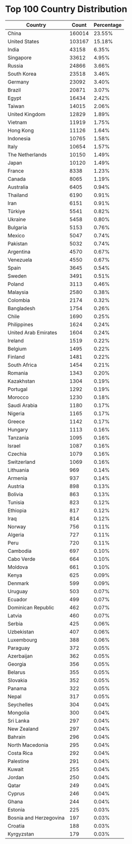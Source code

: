 # Top 100 Country Distribution
| Country | Count | Percentage |
|----|----|----|
| China | 160014 | 23.55% |
| United States | 103167 | 15.18% |
| India | 43158 | 6.35% |
| Singapore | 33612 | 4.95% |
| Russia | 24866 | 3.66% |
| South Korea | 23518 | 3.46% |
| Germany | 23092 | 3.40% |
| Brazil | 20871 | 3.07% |
| Egypt | 16434 | 2.42% |
| Taiwan | 14015 | 2.06% |
| United Kingdom | 12829 | 1.89% |
| Vietnam | 11919 | 1.75% |
| Hong Kong | 11126 | 1.64% |
| Indonesia | 10765 | 1.58% |
| Italy | 10654 | 1.57% |
| The Netherlands | 10150 | 1.49% |
| Japan | 10120 | 1.49% |
| France | 8338 | 1.23% |
| Canada | 8065 | 1.19% |
| Australia | 6405 | 0.94% |
| Thailand | 6190 | 0.91% |
| Iran | 6151 | 0.91% |
| Türkiye | 5541 | 0.82% |
| Ukraine | 5458 | 0.80% |
| Bulgaria | 5153 | 0.76% |
| Mexico | 5047 | 0.74% |
| Pakistan | 5032 | 0.74% |
| Argentina | 4570 | 0.67% |
| Venezuela | 4550 | 0.67% |
| Spain | 3645 | 0.54% |
| Sweden | 3491 | 0.51% |
| Poland | 3113 | 0.46% |
| Malaysia | 2580 | 0.38% |
| Colombia | 2174 | 0.32% |
| Bangladesh | 1754 | 0.26% |
| Chile | 1690 | 0.25% |
| Philippines | 1624 | 0.24% |
| United Arab Emirates | 1604 | 0.24% |
| Ireland | 1519 | 0.22% |
| Belgium | 1495 | 0.22% |
| Finland | 1481 | 0.22% |
| South Africa | 1454 | 0.21% |
| Romania | 1343 | 0.20% |
| Kazakhstan | 1304 | 0.19% |
| Portugal | 1292 | 0.19% |
| Morocco | 1230 | 0.18% |
| Saudi Arabia | 1180 | 0.17% |
| Nigeria | 1165 | 0.17% |
| Greece | 1142 | 0.17% |
| Hungary | 1113 | 0.16% |
| Tanzania | 1095 | 0.16% |
| Israel | 1087 | 0.16% |
| Czechia | 1079 | 0.16% |
| Switzerland | 1069 | 0.16% |
| Lithuania | 969 | 0.14% |
| Armenia | 937 | 0.14% |
| Austria | 898 | 0.13% |
| Bolivia | 863 | 0.13% |
| Tunisia | 823 | 0.12% |
| Ethiopia | 817 | 0.12% |
| Iraq | 814 | 0.12% |
| Norway | 756 | 0.11% |
| Algeria | 727 | 0.11% |
| Peru | 720 | 0.11% |
| Cambodia | 697 | 0.10% |
| Cabo Verde | 664 | 0.10% |
| Moldova | 661 | 0.10% |
| Kenya | 625 | 0.09% |
| Denmark | 599 | 0.09% |
| Uruguay | 503 | 0.07% |
| Ecuador | 499 | 0.07% |
| Dominican Republic | 462 | 0.07% |
| Latvia | 460 | 0.07% |
| Serbia | 425 | 0.06% |
| Uzbekistan | 407 | 0.06% |
| Luxembourg | 388 | 0.06% |
| Paraguay | 372 | 0.05% |
| Azerbaijan | 362 | 0.05% |
| Georgia | 356 | 0.05% |
| Belarus | 355 | 0.05% |
| Slovakia | 352 | 0.05% |
| Panama | 322 | 0.05% |
| Nepal | 317 | 0.05% |
| Seychelles | 304 | 0.04% |
| Mongolia | 300 | 0.04% |
| Sri Lanka | 297 | 0.04% |
| New Zealand | 297 | 0.04% |
| Bahrain | 296 | 0.04% |
| North Macedonia | 295 | 0.04% |
| Costa Rica | 292 | 0.04% |
| Palestine | 291 | 0.04% |
| Kuwait | 255 | 0.04% |
| Jordan | 250 | 0.04% |
| Qatar | 249 | 0.04% |
| Cyprus | 246 | 0.04% |
| Ghana | 244 | 0.04% |
| Estonia | 225 | 0.03% |
| Bosnia and Herzegovina | 197 | 0.03% |
| Croatia | 188 | 0.03% |
| Kyrgyzstan | 179 | 0.03% |
